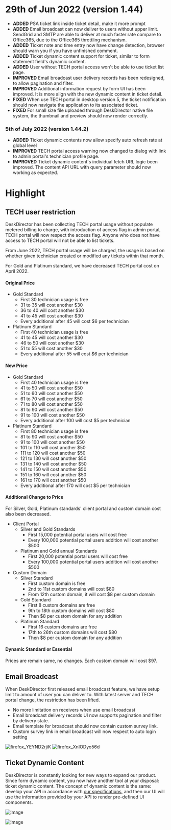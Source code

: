# 29th of Jun 2022 (version 1.44)

- **ADDED** PSA ticket link inside ticket detail, make it more prompt
- **ADDED** Email broadcast can now deliver to users without upper limit. SendGrid and SMTP are able to deliver at much faster rate compare to Office365, due to the Office365 throttling mechanism.
- **ADDED** Ticket note and time entry now have change detection, browser should warn you if you have unfinished comment.
- **ADDED** Ticket dynamic content support for ticket, similar to form statement field's dynamic content.
- **ADDED** User without TECH portal access won't be able to use ticket list page.
- **IMPROVED** Email broadcast user delivery records has been redesigned, to allow pagination and filter.
- **IMPROVED** Additional information request by form UI has been improved. It is more align with the new dynamic content in ticket detail.
- **FIXED** When use TECH portal in desktop version 5, the ticket notification should now navigate the application to its associated ticket.
- **FIXED** For small size file uploaded through DeskDirector native file system, the thumbnail and preview should now render correctly.

### 5th of July 2022 (version 1.44.2)
- **ADDED** Ticket dynamic contents now allow specify auto refresh rate at global level
- **IMPROVED** TECH portal access warning now changed to dialog with link to admin portal's technician profile page.
- **IMPROVED** Ticket dynamic content's individual fetch URL logic been improved. The content API URL with query parameter should now working as expected.

# Highlight

## TECH user restriction

DeskDirector has been collecting TECH portal usage without populate metered billing to charge, with introduction of access flag in admin portal, TECH portal will now respect the access flag. Anyone who does not have access to TECH portal will not be able to list tickets.

From June 2022, TECH portal usage will be charged, the usage is based on whether given technician created or modified any tickets within that month.

For Gold and Platinum standard, we have decreased TECH portal cost on April 2022.

#### Original Price

- Gold Standard
  - First 30 technician usage is free
  - 31 to 35 will cost another $30
  - 36 to 40 will cost another $30
  - 41 to 45 will cost another $30
  - Every additional after 45 will cost $6 per technician
- Platinum Standard
  - First 40 technician usage is free
  - 41 to 45 will cost another $30
  - 46 to 50 will cost another $30
  - 51 to 55 will cost another $30
  - Every additional after 55 will cost $6 per technician

#### New Price

- Gold Standard
  - First 40 technician usage is free
  - 41 to 50 will cost another $50
  - 51 to 60 will cost another $50
  - 61 to 70 will cost another $50
  - 71 to 80 will cost another $50
  - 81 to 90 will cost another $50
  - 91 to 100 will cost another $50
  - Every additional after 100 will cost $5 per technician
- Platinum Standard
  - First 80 technician usage is free
  - 81 to 90 will cost another $50
  - 91 to 100 will cost another $50
  - 101 to 110 will cost another $50
  - 111 to 120 will cost another $50
  - 121 to 130 will cost another $50
  - 131 to 140 will cost another $50
  - 141 to 150 will cost another $50
  - 151 to 160 will cost another $50
  - 161 to 170 will cost another $50
  - Every additional after 170 will cost $5 per technician

#### Additional Change to Price
For Silver, Gold, Platinum standards' client portal and custom domain cost also been decreased.

- Client Portal
  - Silver and Gold Standards
    - First 15,000 potential portal users will cost free
    - Every 100,000 potential portal users addition will cost another $500
  - Platinum and Gold annual Standards
    - First 20,000 potential portal users will cost free
    - Every 100,000 potential portal users addition will cost another $500
- Custom Domain
  - Silver Standard
    - First custom domain is free
    - 2nd to 11st custom domains will cost $80
    - From 12th custom domain, it will cost $8 per custom domain
  - Gold Standard
    - First 8 custom domains are free
    - 9th to 18th custom domains will cost $80
    - Then $8 per custom domain for any addition
  - Platinum Standard
    - First 16 custom domains are free
    - 17th to 26th custom domains will cost $80
    - Then $8 per custom domain for any addition

#### Dynamic Standard or Essential

Prices are remain same, no changes. Each custom domain will cost $97. 

## Email Broadcast

When DeskDirector first released email broadcast feature, we have setup limit to amount of user you can deliver to. With latest server and TECH portal change, the restriction has been lifted.

* No more limitation on receivers when use email broadcast
* Email broadcast delivery records UI now supports pagination and filter by delivery state.
* Email template for broadcast should now contain custom survey link.
* Custom survey link in email broadcast will now respect to auto login setting

![firefox_YEYND2rjiK](https://user-images.githubusercontent.com/1712143/176342103-a1684f93-f908-4b08-8817-40d6c9c0920a.png)
![firefox_XnIODyo56d](https://user-images.githubusercontent.com/1712143/176342109-69640d62-a0cb-4bdb-9d0d-31af22cad806.png)

## Ticket Dynamic Content

DeskDirector is constantly looking for new ways to expand our product. Since form dynamic content, you now have another tool at your disposal: ticket dynamic content. The concept of dynamic content is the same: develop your API in accordance with [our specifications](https://help.deskdirector.com/article/4ny9hk9do1), and then our UI will use the information provided by your API to render pre-defined UI components.

![image](https://user-images.githubusercontent.com/1712143/176342794-366e500a-779a-4387-81d5-595286afb8db.png)

![image](https://user-images.githubusercontent.com/1712143/176342838-8f07c244-cea6-4f1c-9273-eb31ac6259bd.png)
